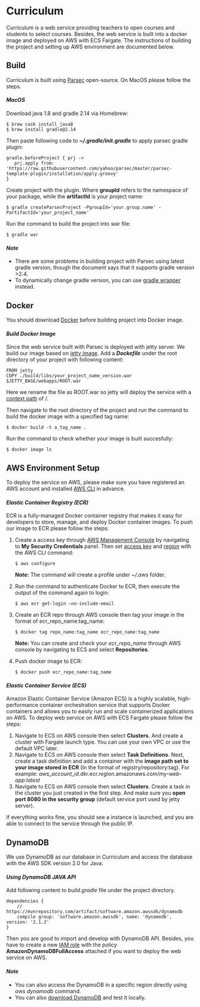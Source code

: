 # Curriculum
Curriculum is a web service providing teachers to open courses and students to select courses.
Besides, the web service is built into a docker image and deployed on AWS with ECS Fargate. The instructions of building the project and setting up AWS environment are documented below.


## Build
Curriculum is built using [Parsec](https://yahoo.github.io/parsec/) open-source. On MacOS please follow the steps.


#### _MacOS_
Download java 1.8 and gradle 2.14 via Homebrew:
~~~~
$ brew cask install java8
$ brew install gradle@2.14
~~~~

Then paste following code to _**~/.gradle/init.gradle**_ to apply parsec gradle plugin:
~~~~
gradle.beforeProject { prj ->
   prj.apply from: 'https://raw.githubusercontent.com/yahoo/parsec/master/parsec-template-plugin/installation/apply.groovy'
}
~~~~

Create project with the plugin. Where __groupId__ refers to the namespace of your package, while the __artifactId__ is your project name:
~~~~
$ gradle createParsecProject -PgroupId='your.group.name' -PartifactId='your_project_name'
~~~~

Run the command to build the project into war file:
~~~~
$ gradle war
~~~~

#### _Note_
- There are some problems in building project with Parsec using latest gradle version,
  though the document says that it supports gradle version >2.4.
- To dynamically change gradle version, you can use [gradle wrapper](https://docs.gradle.org/current/userguide/gradle_wrapper.html) instead.

## Docker
You should download [Docker](https://docs.docker.com/docker-for-mac/install/) before building project into Docker image.

#### _Build Docker Image_
Since the web service built with Parsec is deployed with jetty server. We build our image based on [jetty image](https://hub.docker.com/_/jetty/).
Add a _**Dockefile**_ under the root directory of your project with following content:
~~~~
FROM jetty
COPY ./build/libs/your_project_name_version.war $JETTY_BASE/webapps/ROOT.war
~~~~
Here we rename the file as ROOT.war so jetty will deploy the service with a [context path](https://www.eclipse.org/jetty/documentation/9.4.x/configuring-contexts.html) of /.

Then navigate to the root directory of the project and run the command to build the docker image with a specified tag name:
~~~~
$ docker build -t a_tag_name .
~~~~

Run the command to check whether your image is built succesfully:
~~~~
$ docker image ls
~~~~

## AWS Environment Setup
To deploy the service on AWS, please make sure you have registered an AWS account and installed [AWS CLI](https://docs.aws.amazon.com/cli/latest/userguide/cli-install-macos.html) in advance.

#### _Elastic Container Registry (ECR)_
ECR is a fully-managed Docker container registry that makes it easy for developers to store, manage, and deploy Docker container images.
To push our image to ECR please follow the steps:

1. Create a access key through [AWS Management Console](https://aws.amazon.com/console/) by navigating to __My Security Credentials__ panel. Then set [access key](https://docs.aws.amazon.com/IAM/latest/UserGuide/id_credentials_access-keys.html) and
[region](https://docs.aws.amazon.com/general/latest/gr/rande.html) with the AWS CLI command:
    ~~~~
    $ aws configure
    ~~~~
    __Note:__ The command will create a profile under _~/.aws_ folder.

2. Run the command to authenticate Docker to ECR, then execute the output of the command again to login:
    ~~~~
    $ aws ecr get-login —no-include-email
    ~~~~

3. Create an ECR repo through AWS console then tag your image in the format of ecr_repo_name:tag_name:
    ~~~~
    $ docker tag repo_name:tag_name ecr_repo_name:tag_name
    ~~~~
    __Note:__ You can create and check your _ecr_repo_name_ through AWS console by navigating to ECS and select __Repositories__.

4. Push docker image to ECR:
    ~~~~
    $ docker push ecr_repo_name:tag_name
    ~~~~

#### _Elastic Container Service (ECS)_
Amazon Elastic Container Service (Amazon ECS) is a highly scalable, high-performance container orchestration service that supports Docker containers and allows you to easily run and scale containerized applications on AWS.
To deploy web service on AWS with ECS Fargate please follow the steps:

1. Navigate to ECS on AWS console then select __Clusters__. And create a cluster with Fargate launch type. You can use your own VPC or use the default VPC later. 
2. Navigate to ECS on AWS console then select __Task Definitions__. Next, create a task definition and add a container with the __image path set to your image stored in ECR__ (In the format of registry/repository:tag).
For example: _aws_account_id_.dkr.ecr._region_.amazonaws.com/_my-web-app_:_latest_
3. Navigate to ECS on AWS console then select __Clusters__. Create a task in the cluster you just created
in the first step. And make sure you __open port 8080 in the security group__ (default service port used by jetty server).

If everything works fine, you should see a instance is launched, and you are able to connect to the service through the public IP.

## DynamoDB
We use DynamoDB as our database in Curriculum and access the database with the AWS SDK version 2.0 for Java.

#### _Using DynamoDB JAVA API_
Add following content to _build.gradle_ file under the project directory.
~~~~
dependencies {
    // https://mvnrepository.com/artifact/software.amazon.awssdk/dynamodb
    compile group: 'software.amazon.awssdk', name: 'dynamodb', version: '2.1.3'
}
~~~~
Then you are good to import and develop with DynamoDB API. Besides, you have to create a new [IAM role](https://docs.aws.amazon.com/IAM/latest/UserGuide/id_roles.html)
with the policy __AmazonDynamoDBFullAccess__ attached if you want to deploy the web service on AWS. 

#### _Note_
- You can also access the DynamoDB in a specific region directly using _aws dynamodb_ command.
- You can also [download DynamoDB](https://docs.aws.amazon.com/amazondynamodb/latest/developerguide/DynamoDBLocal.DownloadingAndRunning.html) and test it locally.